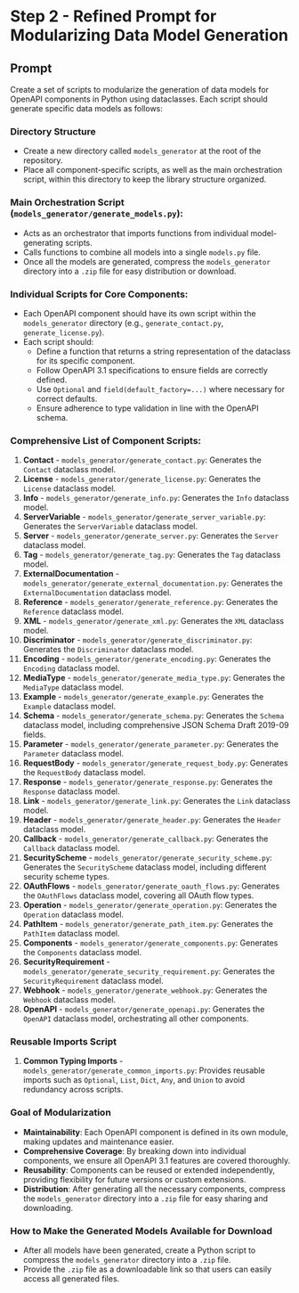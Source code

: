 # Step 2 - Refined Prompt for Modularizing Data Model Generation


## Prompt

Create a set of scripts to modularize the generation of data models for OpenAPI components in Python using dataclasses. Each script should generate specific data models as follows:

### Directory Structure
- Create a new directory called `models_generator` at the root of the repository.
- Place all component-specific scripts, as well as the main orchestration script, within this directory to keep the library structure organized.

### Main Orchestration Script (`models_generator/generate_models.py`):
- Acts as an orchestrator that imports functions from individual model-generating scripts.
- Calls functions to combine all models into a single `models.py` file.
- Once all the models are generated, compress the `models_generator` directory into a `.zip` file for easy distribution or download.

### Individual Scripts for Core Components:
- Each OpenAPI component should have its own script within the `models_generator` directory (e.g., `generate_contact.py`, `generate_license.py`).
- Each script should:
  - Define a function that returns a string representation of the dataclass for its specific component.
  - Follow OpenAPI 3.1 specifications to ensure fields are correctly defined.
  - Use `Optional` and `field(default_factory=...)` where necessary for correct defaults.
  - Ensure adherence to type validation in line with the OpenAPI schema.

### Comprehensive List of Component Scripts:
1. **Contact** - `models_generator/generate_contact.py`: Generates the `Contact` dataclass model.
2. **License** - `models_generator/generate_license.py`: Generates the `License` dataclass model.
3. **Info** - `models_generator/generate_info.py`: Generates the `Info` dataclass model.
4. **ServerVariable** - `models_generator/generate_server_variable.py`: Generates the `ServerVariable` dataclass model.
5. **Server** - `models_generator/generate_server.py`: Generates the `Server` dataclass model.
6. **Tag** - `models_generator/generate_tag.py`: Generates the `Tag` dataclass model.
7. **ExternalDocumentation** - `models_generator/generate_external_documentation.py`: Generates the `ExternalDocumentation` dataclass model.
8. **Reference** - `models_generator/generate_reference.py`: Generates the `Reference` dataclass model.
9. **XML** - `models_generator/generate_xml.py`: Generates the `XML` dataclass model.
10. **Discriminator** - `models_generator/generate_discriminator.py`: Generates the `Discriminator` dataclass model.
11. **Encoding** - `models_generator/generate_encoding.py`: Generates the `Encoding` dataclass model.
12. **MediaType** - `models_generator/generate_media_type.py`: Generates the `MediaType` dataclass model.
13. **Example** - `models_generator/generate_example.py`: Generates the `Example` dataclass model.
14. **Schema** - `models_generator/generate_schema.py`: Generates the `Schema` dataclass model, including comprehensive JSON Schema Draft 2019-09 fields.
15. **Parameter** - `models_generator/generate_parameter.py`: Generates the `Parameter` dataclass model.
16. **RequestBody** - `models_generator/generate_request_body.py`: Generates the `RequestBody` dataclass model.
17. **Response** - `models_generator/generate_response.py`: Generates the `Response` dataclass model.
18. **Link** - `models_generator/generate_link.py`: Generates the `Link` dataclass model.
19. **Header** - `models_generator/generate_header.py`: Generates the `Header` dataclass model.
20. **Callback** - `models_generator/generate_callback.py`: Generates the `Callback` dataclass model.
21. **SecurityScheme** - `models_generator/generate_security_scheme.py`: Generates the `SecurityScheme` dataclass model, including different security scheme types.
22. **OAuthFlows** - `models_generator/generate_oauth_flows.py`: Generates the `OAuthFlows` dataclass model, covering all OAuth flow types.
23. **Operation** - `models_generator/generate_operation.py`: Generates the `Operation` dataclass model.
24. **PathItem** - `models_generator/generate_path_item.py`: Generates the `PathItem` dataclass model.
25. **Components** - `models_generator/generate_components.py`: Generates the `Components` dataclass model.
26. **SecurityRequirement** - `models_generator/generate_security_requirement.py`: Generates the `SecurityRequirement` dataclass model.
27. **Webhook** - `models_generator/generate_webhook.py`: Generates the `Webhook` dataclass model.
28. **OpenAPI** - `models_generator/generate_openapi.py`: Generates the `OpenAPI` dataclass model, orchestrating all other components.

### Reusable Imports Script
1. **Common Typing Imports** - `models_generator/generate_common_imports.py`: Provides reusable imports such as `Optional`, `List`, `Dict`, `Any`, and `Union` to avoid redundancy across scripts.

### Goal of Modularization
- **Maintainability**: Each OpenAPI component is defined in its own module, making updates and maintenance easier.
- **Comprehensive Coverage**: By breaking down into individual components, we ensure all OpenAPI 3.1 features are covered thoroughly.
- **Reusability**: Components can be reused or extended independently, providing flexibility for future versions or custom extensions.
- **Distribution**: After generating all the necessary components, compress the `models_generator` directory into a `.zip` file for easy sharing and downloading.

### How to Make the Generated Models Available for Download
- After all models have been generated, create a Python script to compress the `models_generator` directory into a `.zip` file.
- Provide the `.zip` file as a downloadable link so that users can easily access all generated files.
